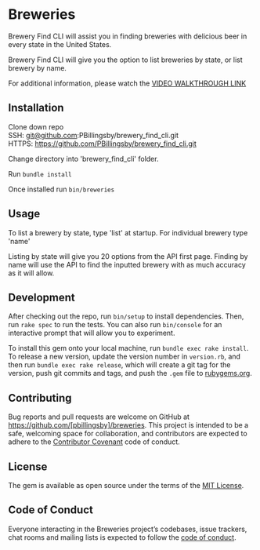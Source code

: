 # Breweries

Brewery Find CLI will assist you in finding breweries with delicious beer in every state in the United States.

Brewery Find CLI will give you the option to list breweries by state, or list brewery by name.

For additional information, please watch the [VIDEO WALKTHROUGH LINK](www.google.com)

## Installation

Clone down repo <br>
SSH: git@github.com:PBillingsby/brewery_find_cli.git<br>
HTTPS: https://github.com/PBillingsby/brewery_find_cli.git

Change directory into 'brewery_find_cli' folder.

Run ```bundle install```

Once installed run ```bin/breweries```

## Usage
To list a brewery by state, type 'list' at startup.
For individual brewery type 'name'

Listing by state will give you 20 options from the API first page.
Finding by name will use the API to find the inputted brewery with as much accuracy as it will allow.
## Development

After checking out the repo, run `bin/setup` to install dependencies. Then, run `rake spec` to run the tests. You can also run `bin/console` for an interactive prompt that will allow you to experiment.

To install this gem onto your local machine, run `bundle exec rake install`. To release a new version, update the version number in `version.rb`, and then run `bundle exec rake release`, which will create a git tag for the version, push git commits and tags, and push the `.gem` file to [rubygems.org](https://rubygems.org).

## Contributing

Bug reports and pull requests are welcome on GitHub at https://github.com/[pbillingsby]/breweries. This project is intended to be a safe, welcoming space for collaboration, and contributors are expected to adhere to the [Contributor Covenant](http://contributor-covenant.org) code of conduct.

## License

The gem is available as open source under the terms of the [MIT License](https://opensource.org/licenses/MIT).

## Code of Conduct

Everyone interacting in the Breweries project’s codebases, issue trackers, chat rooms and mailing lists is expected to follow the [code of conduct](https://github.com/[USERNAME]/breweries/blob/master/CODE_OF_CONDUCT.md).
